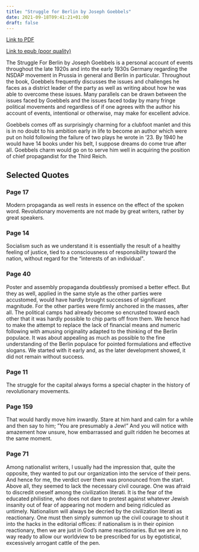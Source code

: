 ```yaml
---
title: "Struggle for Berlin by Joseph Goebbels"
date: 2021-09-18T09:41:21+01:00
draft: false
---
```


[Link to PDF](/books/struggle_for_berlin.pdf)

[Link to epub (poor quality)](/books/struggle_for_berlin.epub)

The Struggle For Berlin by Joseph Goebbels is a personal account of events throughout the late 1920s and into the
early 1930s Germany regarding the NSDAP movement in Prussia in general and Berlin in particular. Throughout the
book, Goebbels frequently discusses the issues and challenges he faces as a district leader of the party as well as
writing about how he was able to overcome these issues. Many parallels can be drawn between the issues faced
by Goebbels and the issues faced today by many fringe political movements and regardless of if one agrees with
the author his account of events, intentional or otherwise, may make for excellent advice.

Goebbels comes off as surprisingly charming for a clubfoot manlet and this is in no doubt to his ambition early in
life to become an author which were put on hold following the failure of two plays he wrote in ‘23. By 1940 he
would have 14 books under his belt, I suppose dreams do come true after all. Goebbels charm would go on to
serve him well in acquiring the position of chief propagandist for the Third Reich.

## Selected Quotes

### Page 17
Modern propaganda as well rests in essence on the effect of the spoken word. Revolutionary movements are not
made by great writers, rather by great speakers.

### Page 14
Socialism such as we understand it is essentially the result of a healthy feeling of justice, tied to a consciousness of
responsibility toward the nation, without regard for the “interests of an individual".

### Page 40
Poster and assembly propaganda doubtlessly promised a better effect. But they as well, applied in the same style
as the other parties were accustomed, would have hardly brought successes of significant magnitude. For the
other parties were firmly anchored in the masses, after all. The political camps had already become so encrusted
toward each other that it was hardly possible to chip parts off from them. We hence had to make the attempt to
replace the lack of financial means and numeric following with amusing originality adapted to the thinking of the
Berlin populace. It was about appealing as much as possible to the fine understanding of the Berlin populace for
pointed formulations and effective slogans. We started with it early and, as the later development showed, it did
not remain without success.

### Page 11
The struggle for the capital always forms a special chapter in the history of revolutionary movements.

### Page 159
That would hardly move him inwardly. Stare at him hard and calm for a while and then say to him; ”You are
presumably a Jew!” And you will notice with amazement how unsure, how embarrassed and guilt ridden he
becomes at the same moment.

### Page 71
Among nationalist writers, I usually had the impression that, quite the opposite, they wanted to put our
organization into the service of their pens. And hence for me, the verdict over them was pronounced from the
start. Above all, they seemed to lack the necessary civil courage. One was afraid to discredit oneself among the
civilization literati. It is the fear of the educated philistine, who does not dare to protest against whatever Jewish
insanity out of fear of appearing not modern and being ridiculed as untimely. Nationalism will always be decried by
the civilization literati as reactionary. One must then simply summon up the civil courage to shout it into the hacks
in the editorial offices: if nationalism is in their opinion reactionary, then we are just in God’s name reactionaries.
But we are in no way ready to allow our worldview to be prescribed for us by egotistical, excessively arrogant
cattle of the pen.